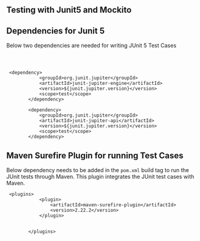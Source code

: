 ## Testing with Junit5 and Mockito


## Dependencies for Junit 5

Below two dependencies are needed for writing JUnit 5 Test Cases
```



 <dependency>
            <groupId>org.junit.jupiter</groupId>
            <artifactId>junit-jupiter-engine</artifactId>
            <version>${junit.jupiter.version}</version>
            <scope>test</scope>
        </dependency>

        <dependency>
            <groupId>org.junit.jupiter</groupId>
            <artifactId>junit-jupiter-api</artifactId>
            <version>${junit.jupiter.version}</version>
            <scope>test</scope>
        </dependency>
```


## Maven Surefire Plugin for running Test Cases

Below dependency needs to be added in the ```pom.xml```  build tag to
 run the JUnit tests through Maven. This plugin integrates the JUnit test cases with Maven.

```
 <plugins>
            <plugin>
                <artifactId>maven-surefire-plugin</artifactId>
                <version>2.22.2</version>
            </plugin>


        </plugins>

```
